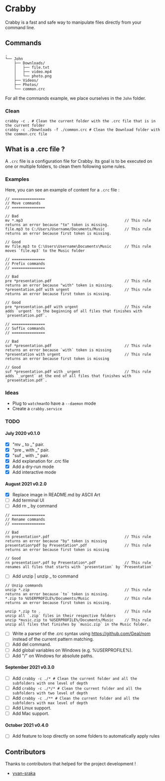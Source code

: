 # Crabby

Crabby is a fast and safe way to manipulate files directly from your command line.

## Commands

```
.
└── John
    ├── Downloads/
    │   ├── file.txt
    │   ├── video.mp4
    │   └── photo.png
    ├── Videos/
    ├── Photos/
    └── common.crc
```

For all the commands example, we place ourselves in the `John` folder.

### Clean

```shell
crabby -c . # Clean the current folder with the .crc file that is in the current folder
crabby -c ./Downloads -f ./common.crc # Clean the Download folder with the common.crc file
```

## What is a .crc file ?

A `.crc` file is a configuration file for Crabby. Its goal is to be executed on one or multiple folders, to clean them following some rules.

### Examples

Here, you can see an example of content for a `.crc` file :

```
// ===============
// Move commands
// ===============

// Bad
mv *.mp3                                              // This rule returns an error because "to" token is missing.
file.mp3 to C:/Users/Username/Documents/Music         // This rule returns an error because first token is missing.

// Good
mv file.mp3 to C:\Users\Username\Documents\Music      // This rule moves `file.mp3` to the Music folder

// ===============
// Prefix commands
// ===============

// Bad
pre *presentation.pdf                                 // This rule returns an error because "with" token is missing.
*presentation.pdf with urgent                         // This rule returns an error because first token is missing.

// Good
pre *presentation.pdf with urgent                     // This rule adds `urgent` to the beginning of all files that finishes with `presentation.pdf`.

// ===============
// Suffix commands
// ===============

// Bad
suf *presentation.pdf                                 // This rule returns an error because `with` token is missing
*presentation with urgent                             // This rule returns an error because first token is missing

// Good
suf *presentation.pdf with _urgent                    // This rule adds `_urgent` at the end of all files that finishes with `presentation.pdf`.
```
### Ideas

- Plug to `watchman`to have a `--daemon` mode
- Create a `crabby.service`

### TODO

#### July 2020 v0.1.0

- [X] "mv _ to _" pair.
- [X] "pre _ with _" pair.
- [X] "suf _ with _" pair.
- [X] Add explanation for .crc file
- [X] Add a dry-run mode
- [X] Add interactive mode

#### August 2021 v0.2.0

- [X] Replace image in README.md by ASCII Art
- [ ] Add terminal UI
- [ ] Add rn _ by command
```
// ===============
// Rename commands
// ===============

// Bad
rn presentation*.pdf                                  // This rule returns an error because "by" token is missing
presentation*pdf by Presentation*.pdf                 // This rule returns an error because first token is missing

// Good
rn presentation*.pdf by Presentation*.pdf             // This rule renames all files that starts with `presentation` by `Presentation`
```
- [ ] Add unzip | unzip _ to command
```
// Unzip commands
unzip *.zip                                           // This rule returns an error because `to` token is missing.
*.zip to %USERPROFILE%/Documents/Music                // This rule returns an error because first token is missing.

unzip *.zip to .                                      // This rule unzip all `.zip` files in their respective folders
unzip *music.zip to %USERPROFILE%/Documents/Music     // This rule unzip all files that finishes by `music.zip` in the Music folder.
```
- [ ] Write a parser of the .crc syntax using https://github.com/Geal/nom instead of the current pattern matching.
- [ ] Add del command.
- [ ] Add global variables on Windows (e.g. %USERPROFILE%).
- [ ] Add "/" on Windows for absolute paths.

#### September 2021 v0.3.0

- [ ] Add `crabby -c ./* # Clean the current folder and all the subfolders with one level of depth`
- [ ] Add `crabby -c ./*/* # Clean the current folder and all the subfolders with two level of depth`
- [ ] Add `crabby -c ./** # Clean the current folder and all the subfolders with max level of depth`
- [ ] Add Linux support.
- [ ] Add Mac support.

#### October 2021 v0.4.0

- [ ] Add feature to loop directly on some folders to automatically apply rules

## Contributors

Thanks to contributors that helped for the project development !

- [yvan-sraka](https://github.com/yvan-sraka)
